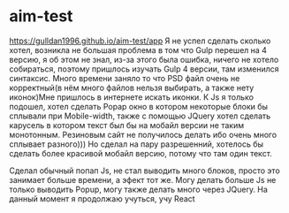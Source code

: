 # aim-test
 https://gulldan1996.github.io/aim-test/app
 Я не успел сделать сколько хотел, возникла не большая проблема в том что Gulp перешел на 4 версию, я об этом не знал, из-за этого была 
 ошибка, ничего не хотело собираться, поэтому пришлось изучать Gulp 4 версии, там изменился синтаксис.
 Много времени заняло то что PSD файл очень не корректный(в нём много файлов нельзя выбирать, а также нету иконок)Мне пришлось в интернете 
 искать иконки.
 К Js я только подошел, хотел сделать Popap окно в котором некоторые блоки бы сплывали при Mobile-width, также с помощью JQuery хотел сделать
 карусель в котором текст был бы на мобайл версии не таким монотонным.
 Резиновым сайт не получилось делать ибо очень много сплывает разного))) Но сделал на пару разрешенний, хотелось бы сделать более красивой мобайл версию, потому что там один текст.
 
 
 
 Сделал обычный попап Js, не стал выводить много блоков, просто это занимает больше времени, а эфект тот же. Могу делать больше Js не только выводить Popup, могу также делать много через JQuery. 
 На данный момент я продолжаю учуться, учу React
